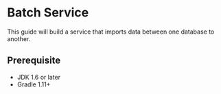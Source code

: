Batch Service
=============

This guide will build a service that imports data between one database to another.

## Prerequisite
* JDK 1.6 or later
* Gradle 1.11+